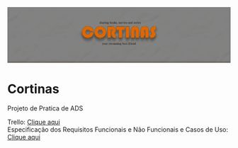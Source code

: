 ![Test_Logo](cortinas_logo/CORTINAS.png)



# Cortinas
Projeto de Pratica de ADS <br>


Trello: <a href="https://trello.com/b/o93XYUt5/proj-pratic-prof-ads"> Clique aqui </a> <br>
Especificação dos Requisitos Funcionais e Não Funcionais e Casos de Uso: <a href="https://github.com/vceesar/cortinas/blob/main/especificacao.md"> Clique aqui </a>
